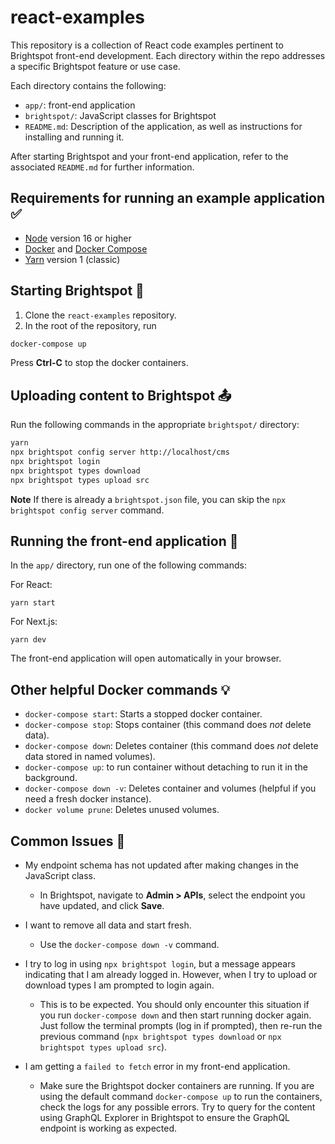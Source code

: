# react-examples

This repository is a collection of React code examples pertinent to Brightspot front-end development. Each directory within the repo addresses a specific Brightspot feature or use case.

Each directory contains the following:

- `app/`: front-end application
- `brightspot/`: JavaScript classes for Brightspot
- `README.md`: Description of the application, as well as instructions for installing and running it.

After starting Brightspot and your front-end application, refer to the associated `README.md` for further information.

## Requirements for running an example application ✅

- [Node](https://nodejs.org/en/) version 16 or higher
- [Docker](https://docs.docker.com/) and [Docker Compose](https://docs.docker.com/compose/install/)
- [Yarn](https://classic.yarnpkg.com/lang/en/) version 1 (classic)

## Starting Brightspot 🚀

1. Clone the `react-examples` repository.
1. In the root of the repository, run

```sh
docker-compose up
```

Press **Ctrl-C** to stop the docker containers.

## Uploading content to Brightspot 📤

Run the following commands in the appropriate `brightspot/` directory:

```sh
yarn
npx brightspot config server http://localhost/cms
npx brightspot login
npx brightspot types download
npx brightspot types upload src
```

**Note** If there is already a `brightspot.json` file, you can skip the `npx brightspot config server` command.

## Running the front-end application 👟

In the `app/` directory, run one of the following commands:

For React:

```
yarn start
```

For Next.js:

```
yarn dev
```

The front-end application will open automatically in your browser.

## Other helpful Docker commands 💡

- `docker-compose start`: Starts a stopped docker container.
- `docker-compose stop`: Stops container (this command does *not* delete data).
- `docker-compose down`: Deletes container (this command does *not* delete data stored in named volumes).
- `docker-compose up`: to run container without detaching to run it in the background.
- `docker-compose down -v`: Deletes container and volumes (helpful if you need a fresh docker instance).
- `docker volume prune`: Deletes unused volumes.

## Common Issues 🤔

* My endpoint schema has not updated after making changes in the JavaScript class.

   - In Brightspot, navigate to **Admin > APIs**, select the endpoint you have updated, and click **Save**.

* I want to remove all data and start fresh.

   - Use the `docker-compose down -v` command.

* I try to log in using `npx brightspot login`, but a message appears indicating that I am already logged in. However, when I try to upload or download types I am prompted to login again.

   - This is to be expected. You should only encounter this situation if you run `docker-compose down` and then start running docker again. Just follow the terminal prompts (log in if prompted), then re-run the previous command (`npx brightspot types download` or `npx brightspot types upload src`).

* I am getting a `failed to fetch` error in my front-end application.
   - Make sure the Brightspot docker containers are running. If you are using the default command `docker-compose up` to run the containers, check the logs for any possible errors. Try to query for the content using GraphQL Explorer in Brightspot to ensure the GraphQL endpoint is working as expected.
